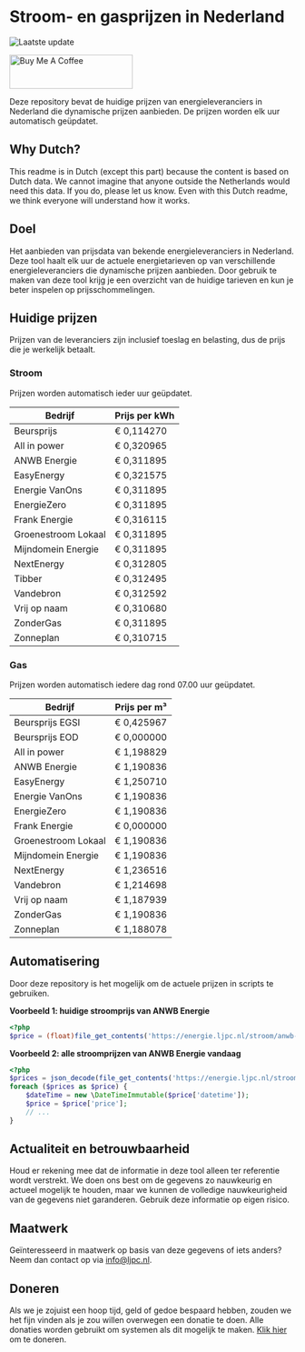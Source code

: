 # Stroom- en gasprijzen in Nederland

![Laatste update](https://img.shields.io/badge/laatste%20update-2023--11--29%2023%3A00%20CET-brightgreen)

<a href="https://www.buymeacoffee.com/Lars-" target="_blank"><img src="https://cdn.buymeacoffee.com/buttons/v2/default-orange.png" alt="Buy Me A Coffee" height="60" style="height: 60px !important;width: 217px !important;" ></a>

Deze repository bevat de huidige prijzen van energieleveranciers in Nederland die dynamische prijzen aanbieden. De prijzen worden elk uur automatisch geüpdatet.

## Why Dutch?

This readme is in Dutch (except this part) because the content is based on Dutch data. We cannot imagine that anyone outside the Netherlands would need this data. If you do, please let us know. Even with this Dutch readme, we think
everyone will understand how it works.

## Doel

Het aanbieden van prijsdata van bekende energieleveranciers in Nederland. Deze tool haalt elk uur de actuele energietarieven op van verschillende energieleveranciers die dynamische prijzen aanbieden. Door gebruik te maken van deze tool
krijg je een overzicht van de huidige tarieven en kun je beter inspelen op prijsschommelingen.

## Huidige prijzen

Prijzen van de leveranciers zijn inclusief toeslag en belasting, dus de prijs die je werkelijk betaalt.

### Stroom

Prijzen worden automatisch ieder uur geüpdatet.

 Bedrijf | Prijs per kWh 
---------|---------------
Beursprijs | € 0,114270
All in power | € 0,320965
ANWB Energie | € 0,311895
EasyEnergy | € 0,321575
Energie VanOns | € 0,311895
EnergieZero | € 0,311895
Frank Energie | € 0,316115
Groenestroom Lokaal | € 0,311895
Mijndomein Energie | € 0,311895
NextEnergy | € 0,312805
Tibber | € 0,312495
Vandebron | € 0,312592
Vrij op naam | € 0,310680
ZonderGas | € 0,311895
Zonneplan | € 0,310715


### Gas

Prijzen worden automatisch iedere dag rond 07.00 uur geüpdatet.

 Bedrijf | Prijs per m³ 
---------|--------------
Beursprijs EGSI | € 0,425967
Beursprijs EOD | € 0,000000
All in power | € 1,198829
ANWB Energie | € 1,190836
EasyEnergy | € 1,250710
Energie VanOns | € 1,190836
EnergieZero | € 1,190836
Frank Energie | € 0,000000
Groenestroom Lokaal | € 1,190836
Mijndomein Energie | € 1,190836
NextEnergy | € 1,236516
Vandebron | € 1,214698
Vrij op naam | € 1,187939
ZonderGas | € 1,190836
Zonneplan | € 1,188078


## Automatisering

Door deze repository is het mogelijk om de actuele prijzen in scripts te gebruiken.

**Voorbeeld 1: huidige stroomprijs van ANWB Energie**

```php
<?php
$price = (float)file_get_contents('https://energie.ljpc.nl/stroom/anwb-energie-nu.txt');

```

**Voorbeeld 2: alle stroomprijzen van ANWB Energie vandaag**

```php
<?php
$prices = json_decode(file_get_contents('https://energie.ljpc.nl/stroom/all-in-power-vandaag.json'),true);
foreach ($prices as $price) {
    $dateTime = new \DateTimeImmutable($price['datetime']);
    $price = $price['price'];
    // ...
}
```

## Actualiteit en betrouwbaarheid

Houd er rekening mee dat de informatie in deze tool alleen ter referentie wordt verstrekt. We doen ons best om de gegevens zo nauwkeurig en actueel mogelijk te houden, maar we kunnen de volledige nauwkeurigheid van de gegevens niet
garanderen. Gebruik deze informatie op eigen risico.

## Maatwerk

Geïnteresseerd in maatwerk op basis van deze gegevens of iets anders? Neem dan contact op
via [info@ljpc.nl](mailto:info@ljpc.nl?subject=Energie%20prijzen).

## Doneren

Als we je zojuist een hoop tijd, geld of gedoe bespaard hebben, zouden we het fijn vinden als je zou willen overwegen een
donatie te doen. Alle donaties worden gebruikt om systemen als dit mogelijk te
maken. [Klik hier](https://www.buymeacoffee.com/Lars-) om te doneren.
